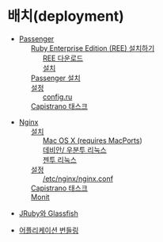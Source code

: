 # 배치(deployment)

 <ul class='toc'><li><a href='/kr/deployment/passenger'>Passenger</a><ul style='list-style: none;'><li><a href='/kr/deployment/passenger#installing_ruby_enterprise_edition_ree'>Ruby Enterprise Edition (REE) 설치하기</a><ul style='list-style: none;'><li><a href='/kr/deployment/passenger#download_ree'>REE 다운로드</a></li><li><a href='/kr/deployment/passenger#install'>설치</a></li></ul></li><li><a href='/kr/deployment/passenger#installing_passenger'>Passenger 설치</a></li><li><a href='/kr/deployment/passenger#configuration'>설정</a><ul style='list-style: none;'><li><a href='/kr/deployment/passenger#configru'>config.ru</a></li></ul></li><li><a href='/kr/deployment/passenger#capistrano_task'>Capistrano 태스크</a></li></ul></li></ul>

<ul class='toc'><li><a href='/kr/deployment/nginx'>Nginx</a><ul style='list-style: none;'><li><a href='/kr/deployment/nginx#installation'>설치</a><ul style='list-style: none;'><li><a href='/kr/deployment/nginx#mac_os_x_requires_macports'>Mac OS X (requires <a href='http://macports.org/'>MacPorts</a>)</a></li><li><a href='/kr/deployment/nginx#debian__ubuntu_linux'>데비안/ 우분투 리눅스</a></li><li><a href='/kr/deployment/nginx#gentoo_linux'>젠투 리눅스</a></li></ul></li><li><a href='/kr/deployment/nginx#configuration'>설정</a><ul style='list-style: none;'><li><a href='/kr/deployment/nginx#etcnginxnginxconf'>/etc/nginx/nginx.conf</a></li></ul></li><li><a href='/kr/deployment/nginx#capistrano_task'>Capistrano 태스크</a></li><li><a href='/kr/deployment/nginx#monit'>Monit</a></li></ul></li></ul>

<ul class='toc'><li><a href='/kr/deployment/jruby'>JRuby와 Glassfish</a></li></ul>

<ul class='toc'><li><a href='/kr/deployment/bundle'>어플리케이션 번들링</a></li></ul> 
